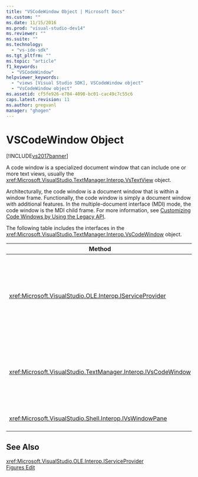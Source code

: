 ```yaml
---
title: "VSCodeWindow Object | Microsoft Docs"
ms.custom: ""
ms.date: 11/15/2016
ms.prod: "visual-studio-dev14"
ms.reviewer: ""
ms.suite: ""
ms.technology: 
  - "vs-ide-sdk"
ms.tgt_pltfrm: ""
ms.topic: "article"
f1_keywords: 
  - "VSCodeWindow"
helpviewer_keywords: 
  - "views [Visual Studio SDK], VSCodeWindow object"
  - "VsCodeWindow object"
ms.assetid: cf5fe926-e784-4098-bc01-cac49c7c55c6
caps.latest.revision: 11
ms.author: gregvanl
manager: "ghogen"
---
```

# VSCodeWindow Object
[!INCLUDE[vs2017banner](../includes/vs2017banner.md)]

A code window is a specialized document window that can include one or more text views, usually the <xref:Microsoft.VisualStudio.TextManager.Interop.VsTextView> object.  
  
 Architecturally, the code window is a document window that is within a window frame. Functionally, the code window is simply a document window with additional features. In the multiple-document interface (MDI) mode, the code window is the MDI child frame. For more information, see [Customizing Code Windows by Using the Legacy API](../extensibility/customizing-code-windows-by-using-the-legacy-api.md).  
  
 The following table includes the interfaces in the <xref:Microsoft.VisualStudio.TextManager.Interop.VsCodeWindow> object.  
  
|Method|Description|  
|------------|-----------------|  
|<xref:Microsoft.VisualStudio.OLE.Interop.IServiceProvider>|Provides a generic access mechanism to locate a service that a globally unique identifier (GUID) identifies.|  
|<xref:Microsoft.VisualStudio.TextManager.Interop.IVsCodeWindow>|Represents a multiple document interface (MDI) child containing one or more code views.|  
|<xref:Microsoft.VisualStudio.Shell.Interop.IVsWindowPane>|Fills a window frame.|  
  
## See Also  
 <xref:Microsoft.VisualStudio.OLE.Interop.IServiceProvider>   
 [Figures Edit](http://msdn.microsoft.com/f08872bd-fd9c-4e36-8cf2-a2a2622ef986)
